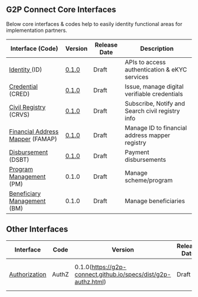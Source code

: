 ## G2P Connect Core Interfaces 

Below core interfaces & codes help to easily identity functional areas for implementation partners. 

| Interface (Code) | Version | Release Date | Description | 
| ---------- | ----| ---- | -------------------- |
| [Identity ](./Identity.md) (ID) | [0.1.0](https://g2p-connect.github.io/specs/dist/g2p-identity.html) | Draft | APIs to access authentication & eKYC services |
| [Credential](./Credential.md) (CRED) | [0.1.0](https://g2p-connect.github.io/specs/dist/g2p-credential.html) | Draft | Issue, manage digital verifiable credentials |
| [Civil Registry](./CivilRegistry.md) (CRVS) | [0.1.0](https://g2p-connect.github.io/specs/dist/g2p-crvs.html) | Draft | Subscribe, Notify and Search civil registry info | 
| [Financial Address Mapper](./FinancialAddressMapper.md) (FAMAP) | [0.1.0](https://g2p-connect.github.io/specs/dist/g2p-mapper.html) | Draft | Manage ID to financial address mapper registry | 
| [Disbursement](./Disbursement.md) (DSBT) | [0.1.0](https://g2p-connect.github.io/specs/dist/g2p-disburse.html) | Draft | Payment disbursements |
| [Program Management](./ProgramManagement.md) (PM) | 0.1.0 | Draft | Manage scheme/program | 
| [Beneficiary Management](./BeneficiaryManagement.md) (BM) | 0.1.0 | Draft | Manage beneficiaries |


## Other Interfaces  

| Interface | Code | Version | Release Date | Description | 
| --------- | -------------- | ------- | ------------ | ----------- |
| [Authorization](./Authorization.md) | AuthZ | 0.1.0(https://g2p-connect.github.io/specs/dist/g2p-authz.html) |Draft | OAuth2 compliant authz token to connect | 